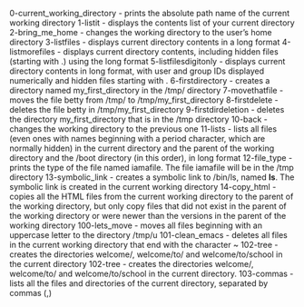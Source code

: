 0-current_working_directory - prints the absolute path name of the current working directory
1-listit - displays the contents list of your current directory
2-bring_me_home - changes the working directory to the user’s home directory
3-listfiles - displays current directory contents in a long format
4-listmorefiles - displays current directory contents, including hidden files (starting with .) using the long format
5-listfilesdigitonly - displays current directory contents in long format, with user and group IDs displayed numerically and hidden files starting with .
6-firstdirectory - creates a directory named my_first_directory in the /tmp/ directory
7-movethatfile - moves the file betty from /tmp/ to /tmp/my_first_directory
8-firstdelete - deletes the file betty in /tmp/my_first_directory
9-firstdirdeletion - deletes the directory my_first_directory that is in the /tmp directory
10-back - changes the working directory to the previous one
11-lists - lists all files (even ones with names beginning with a period character, which are normally hidden) in the current directory and the parent of the working directory and the /boot directory (in this order), in long format
12-file_type - prints the type of the file named iamafile. The file iamafile will be in the /tmp directory
13-symbolic_link - creates a symbolic link to /bin/ls, named __ls__. The symbolic link is created in the current working directory
14-copy_html - copies all the HTML files from the current working directory to the parent of the working directory, but only copy files that did not exist in the parent of the working directory or were newer than the versions in the parent of the working directory
100-lets_move - moves all files beginning with an uppercase letter to the directory /tmp/u
101-clean_emacs - deletes all files in the current working directory that end with the character ~
102-tree - creates the directories welcome/, welcome/to/ and welcome/to/school in the current directory
102-tree - creates the directories welcome/, welcome/to/ and welcome/to/school in the current directory.
103-commas - lists all the files and directories of the current directory, separated by commas (,)
